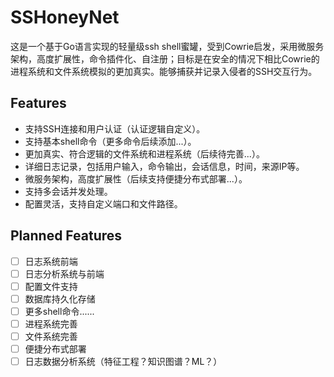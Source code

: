 # SSHoneyNet

这是一个基于Go语言实现的轻量级ssh shell蜜罐，受到Cowrie启发，采用微服务架构，高度扩展性，命令插件化、自注册；目标是在安全的情况下相比Cowrie的进程系统和文件系统模拟的更加真实。能够捕获并记录入侵者的SSH交互行为。

## Features

- 支持SSH连接和用户认证（认证逻辑自定义）。
- 支持基本shell命令（更多命令后续添加...）。
- 更加真实、符合逻辑的文件系统和进程系统（后续待完善...）。
- 详细日志记录，包括用户输入，命令输出，会话信息，时间，来源IP等。
- 微服务架构，高度扩展性（后续支持便捷分布式部署...）。
- 支持多会话并发处理。
- 配置灵活，支持自定义端口和文件路径。

## Planned Features

- [ ] 日志系统前端
- [ ] 日志分析系统与前端
- [ ] 配置文件支持
- [ ] 数据库持久化存储
- [ ] 更多shell命令......
- [ ] 进程系统完善
- [ ] 文件系统完善
- [ ] 便捷分布式部署
- [ ] 日志数据分析系统（特征工程？知识图谱？ML？）